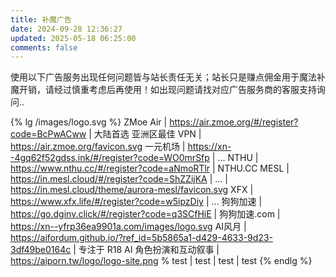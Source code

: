 ```yaml
---
title: 补魔广告
date: 2024-09-28 12:36:27
updated: 2025-05-18 06:25:00
comments: false
---
```


使用以下广告服务出现任何问题皆与站长责任无关；站长只是赚点佣金用于魔法补魔开销，请经过慎重考虑后再使用！如出现问题请找对应广告服务商的客服支持询问..

{% lg /images/logo.svg %}
ZMoe Air | https://air.zmoe.org/#/register?code=BcPwACww | 大陆首选 亚洲区最佳 VPN | https://air.zmoe.org/favicon.svg
一元机场 | https://xn--4gq62f52gdss.ink/#/register?code=WO0mrSfp | ...
NTHU | https://www.nthu.cc/#/register?code=aNmoRTlr | NTHU.CC
MESL | https://in.mesl.cloud/#/register?code=ShZZijKA | ... | https://in.mesl.cloud/theme/aurora-mesl/favicon.svg
XFX | https://www.xfx.life/#/register?code=w5ipzDiy | ...
狗狗加速 | https://go.dginv.click/#/register?code=q3SCfHiE | 狗狗加速.com | https://xn--yfrp36ea9901a.com/images/logo.svg
AI风月 | https://aifordum.github.io/?ref_id=5b5865a1-d429-4633-9d23-3df49be0164c | 专注于 R18 AI 角色扮演和互动叙事 | https://aiporn.tw/logo/logo-site.png
% test | test | test | test
{% endlg %}
